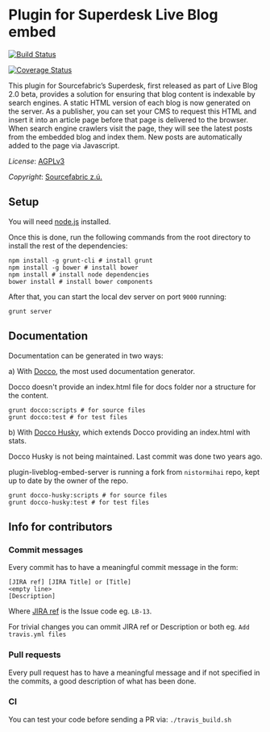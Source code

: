 # Plugin for Superdesk Live Blog embed
[![Build Status](https://travis-ci.org/liveblog/plugin-liveblog-embed-server.png?branch=master)](https://travis-ci.org/liveblog/plugin-liveblog-embed-server)

[![Coverage Status](https://coveralls.io/repos/liveblog/plugin-liveblog-embed-server/badge.png?branch=master)](https://coveralls.io/repos/liveblog/plugin-liveblog-embed-server/badge.png?branch=master)

This plugin for Sourcefabric’s Superdesk, first released as part of Live Blog 2.0 beta,  provides a solution for ensuring that blog content is indexable by search engines. A static HTML version of each blog is now generated on the server. As a publisher, you can set your CMS to request this HTML and insert it into an article page before that page is delivered to the browser. When search engine crawlers visit the page, they will see the latest posts from the embedded blog and index them. New posts are automatically added to the page via Javascript.

*License*: [AGPLv3](http://www.gnu.org/licenses/agpl-3.0.txt)

*Copyright*: [Sourcefabric z.ú.](http://www.sourcefabric.org)

## Setup

You will need [node.js](http://nodejs.org/) installed.

Once this is done, run the following commands from the root directory to install the rest of the dependencies:

```
npm install -g grunt-cli # install grunt
npm install -g bower # install bower
npm install # install node dependencies
bower install # install bower components
```

After that, you can start the local dev server on port `9000` running:

```
grunt server
```

## Documentation

Documentation can be generated in two ways:

a) With [Docco](http://jashkenas.github.io/docco/), the most used documentation generator.

Docco doesn't provide an index.html file for docs folder nor a structure for the content.

```
grunt docco:scripts # for source files
grunt docco:test # for test files
```

b) With [Docco Husky](https://github.com/mbrevoort/docco-husky), which extends Docco providing an index.html with stats.

Docco Husky is not being maintained. Last commit was done two years ago.

plugin-liveblog-embed-server is running a fork from `nistormihai` repo, kept up to date by the owner of the repo.

```
grunt docco-husky:scripts # for source files
grunt docco-husky:test # for test files
```

## Info for contributors

### Commit messages

Every commit has to have a meaningful commit message in the form:

```
[JIRA ref] [JIRA Title] or [Title]
<empty line>
[Description]
```

Where [JIRA ref](https://confluence.atlassian.com/display/FISHEYE/Using+smart+commits) is the Issue code eg. ```LB-13```.

For trivial changes you can ommit JIRA ref or Description or both eg. ```Add travis.yml files```

### Pull requests
Every pull request has to have a meaningful message and if not specified in the commits, a good description of what has been done.


### CI

You can test your code before sending a PR via: ```./travis_build.sh```
